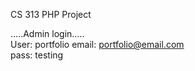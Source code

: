 CS 313 PHP Project

.....Admin login.....	
User: portfolio	
email: portfolio@email.com	
pass: testing	
